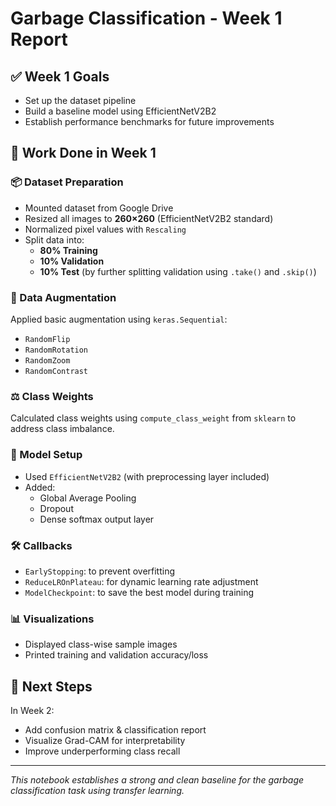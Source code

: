 # Garbage Classification - Week 1 Report

## ✅ Week 1 Goals
- Set up the dataset pipeline
- Build a baseline model using EfficientNetV2B2
- Establish performance benchmarks for future improvements

## 📁 Work Done in Week 1

### 📦 Dataset Preparation
- Mounted dataset from Google Drive
- Resized all images to **260×260** (EfficientNetV2B2 standard)
- Normalized pixel values with `Rescaling`
- Split data into:
  - **80% Training**
  - **10% Validation**
  - **10% Test** (by further splitting validation using `.take()` and `.skip()`)

### 🎨 Data Augmentation
Applied basic augmentation using `keras.Sequential`:
- `RandomFlip`
- `RandomRotation`
- `RandomZoom`
- `RandomContrast`

### ⚖️ Class Weights
Calculated class weights using `compute_class_weight` from `sklearn` to address class imbalance.

### 🧠 Model Setup
- Used `EfficientNetV2B2` (with preprocessing layer included)
- Added:
  - Global Average Pooling
  - Dropout
  - Dense softmax output layer

### 🛠️ Callbacks
- `EarlyStopping`: to prevent overfitting
- `ReduceLROnPlateau`: for dynamic learning rate adjustment
- `ModelCheckpoint`: to save the best model during training

### 📊 Visualizations
- Displayed class-wise sample images
- Printed training and validation accuracy/loss

## 📌 Next Steps
In Week 2:
- Add confusion matrix & classification report
- Visualize Grad-CAM for interpretability
- Improve underperforming class recall

---

_This notebook establishes a strong and clean baseline for the garbage classification task using transfer learning._
